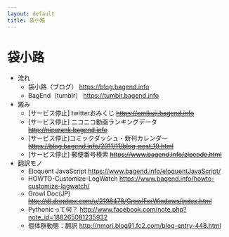 ```yaml
---
layout: default
title: 袋小路
---
```


# 袋小路

* 流れ
    * 袋小路（ブログ） <https://blog.bagend.info>
    * BagEnd（tumblr） <https://tumblr.bagend.info>
* 澱み
    * [サービス停止] twitterおみくじ ~~https://omikuji.bagend.info~~
    * [サービス停止] ニコニコ動画ランキングデータ ~~http://nicorank.bagend.info~~
    * [サービス停止]コミックダッシュ・新刊カレンダー  ~~https://blog.bagend.info/2011/11/blog-post_19.html~~
    * [サービス停止] 郵便番号検索 ~~https://www.bagend.info/zipcode.html~~
* 翻訳モノ
    * Eloquent JavaScript  <https://www.bagend.info/eloquentJavaScript/>
    * HOWTO-Customize-LogWatch <https://www.bagend.info/howto-customize-logwatch/>
    * Growl Doc(JP) ~~http://dl.dropbox.com/u/2198478/GrowlForWindows/index.html~~
    * Pythonicって何？ <http://www.facebook.com/note.php?note_id=188265081235932>
    * 個体群動態：翻訳 <http://nmori.blog91.fc2.com/blog-entry-448.html>

